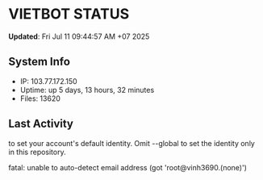 # VIETBOT STATUS
**Updated**: Fri Jul 11 09:44:57 AM +07 2025

## System Info
- IP: 103.77.172.150
- Uptime: up 5 days, 13 hours, 32 minutes
- Files: 13620

## Last Activity

to set your account's default identity.
Omit --global to set the identity only in this repository.

fatal: unable to auto-detect email address (got 'root@vinh3690.(none)')
